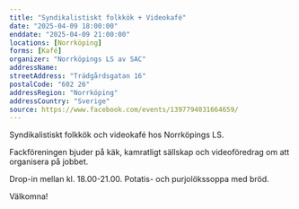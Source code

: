 ```yaml
---
title: "Syndikalistiskt folkkök + Videokafé"
date: "2025-04-09 18:00:00"
enddate: "2025-04-09 21:00:00"
locations: [Norrköping]
forms: [Kafé]
organizer: "Norrköpings LS av SAC"
addressName: 
streetAddress: "Trädgårdsgatan 16"
postalCode: "602 26"
addressRegion: "Norrköping"
addressCountry: "Sverige"
source: https://www.facebook.com/events/1397794031664659/
---
```

Syndikalistiskt folkkök och videokafé hos Norrköpings LS. 

Fackföreningen bjuder på käk, kamratligt sällskap och videoföredrag om att organisera på jobbet.

Drop-in mellan kl. 18.00-21.00. Potatis- och purjolökssoppa med bröd. 

Välkomna!
